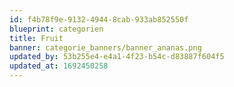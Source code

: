 ```yaml
---
id: f4b78f9e-9132-4944-8cab-933ab852550f
blueprint: categorien
title: Fruit
banner: categorie_banners/banner_ananas.png
updated_by: 53b255e4-e4a1-4f23-b54c-d83887f604f5
updated_at: 1692450258
---
```

